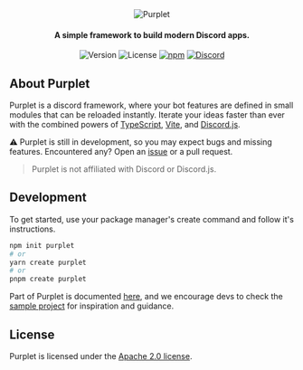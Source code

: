 <div align="center">
  <img alt="Purplet" src="https://user-images.githubusercontent.com/67973777/169643730-2b03ecb8-3510-471f-8e3d-2c2485750962.png">

  <h4>A simple framework to build modern Discord apps.</h4>
  
  <div>
    <img src="https://img.shields.io/npm/v/purplet?color=F27187&label=version" alt="Version">
    <img src="https://img.shields.io/github/license/CRBT-Team/Purplet?color=F27187" alt="License">
    <a href="https://npmjs.org/package/purplet"><img src="https://img.shields.io/npm/dt/purplet?color=CB0000&logo=npm&logoColor=white" alt="npm"></a>
    <a href="https://discord.gg/AvwhNtsgAC"><img src="https://img.shields.io/discord/782584672298729473?color=5865F2&label=Discord&logo=discord&logoColor=white" alt="Discord"></a>
  </div>
</div>

## About Purplet

Purplet is a discord framework, where your bot features are defined in small modules that can be reloaded instantly. Iterate your ideas faster than ever with the combined powers of [TypeScript][1], [Vite][2], and [Discord.js][3].

⚠️ Purplet is still in development, so you may expect bugs and missing features. Encountered any? Open an [issue](https://github.com/CRBT-Team/Purplet/issues) or a pull request.

> Purplet is not affiliated with Discord or Discord.js.

[1]: https://www.typescriptlang.org/
[2]: https://vitejs.dev/
[3]: https://discord.js.org/

## Development

To get started, use your package manager's create command and follow it's instructions.

```sh
npm init purplet
# or
yarn create purplet
# or
pnpm create purplet
```

Part of Purplet is documented [here](/docs/), and we encourage devs to check the [sample project](https://github.com/CRBT-Team/Purplet/tree/main/sample) for inspiration and guidance.

## License

Purplet is licensed under the [Apache 2.0 license](/LICENSE).
